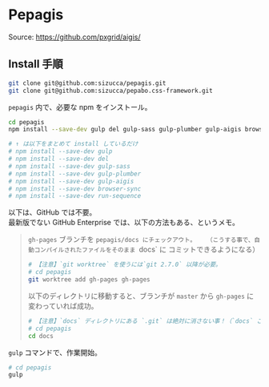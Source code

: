# Pepagis

Source: https://github.com/pxgrid/aigis/


## Install 手順

```sh
git clone git@github.com:sizucca/pepagis.git
git clone git@github.com:sizucca/pepabo.css-framework.git
```

`pepagis` 内で、必要な npm をインストール。

```sh
cd pepagis
npm install --save-dev gulp del gulp-sass gulp-plumber gulp-aigis browser-sync run-sequence

# ↑ は以下をまとめて install しているだけ
# npm install --save-dev gulp
# npm install --save-dev del
# npm install --save-dev gulp-sass
# npm install --save-dev gulp-plumber
# npm install --save-dev gulp-aigis
# npm install --save-dev browser-sync
# npm install --save-dev run-sequence
```

以下は、GitHub では不要。  
最新版でない GitHub Enterprise では、以下の方法もある、というメモ。

>  `gh-pages` ブランチを `pepagis/docs にチェックアウト。  
>  （こうする事で、自動コンパイルされたファイルをそのまま `docs` に コミットできるようになる）
>
>  ```sh
>  # 【注意】`git worktree` を使うには`git 2.7.0` 以降が必要。
>  # cd pepagis
>  git worktree add gh-pages gh-pages
>  ```
>  
>  以下のディレクトリに移動すると、ブランチが `master` から `gh-pages` に変わっていれば成功。
>  
>  ```sh
>  # 【注意】`docs` ディレクトリにある `.git` は絶対に消さない事！（`docs` ごと消すとかダメ、絶対）
>  # cd pepagis
>  cd docs
>  ```

`gulp` コマンドで、作業開始。

```sh
# cd pepagis
gulp
```

